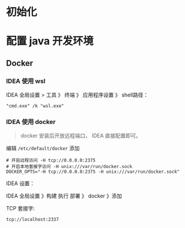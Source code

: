 # 初始化



# 配置 java 开发环境



## Docker

### IDEA 使用 wsl

IDEA 全局设置 > 工具 》 终端 》 应用程序设置 》 shell路径：

```shell
"cmd.exe" /k "wsl.exe"
```

### IDEA 使用 docker

> docker 安装后开放远程端口， IDEA 直接配置即可。

编辑 `/etc/default/docker` 添加

```shell
# 开启远程访问 -H tcp://0.0.0.0:2375
# 开启本地套接字访问 -H unix:///var/run/docker.sock
DOCKER_OPTS="-H tcp://0.0.0.0:2375 -H unix:///var/run/docker.sock"
```



IDEA 设置：

IDEA 全局设置 》构建 执行 部署 》 docker 》添加

TCP 套接字:

```shell
tcp://localhost:2337
```



